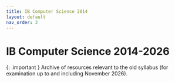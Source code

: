 ```yaml
---
title: IB Computer Science 2014
layout: default
nav_order: 3
---
```


# IB Computer Science 2014-2026

{: .important }
Archive of resources relevant to the old syllabus (for examination up to and including November 2026).

